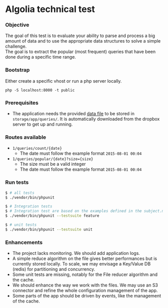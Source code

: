 # Algolia technical test

### Objective

The goal of this test is to evaluate your ability to parse and process a big amount of data and to use the appropriate data structures to solve a simple challenge.  
The goal is to extract the popular (most frequent) queries that have been done during a specific time range.

### Bootstrap

Either create a specific vhost or run a php server locally.

`php -S localhost:8000 -t public` 

### Prerequisites

- The application needs the provided [data file](https://www.dropbox.com/s/duv704waqjp3tu1/hn_logs.tsv.gz?dl=0) to be stored in `storage/app/queries/`. It is automatically downloaded from the dropbox server to get up and running. 

### Routes available

- `1/queries/count/{date}`
    - The date must follow the example format `2015-08-01 00:04`
- `1/queries/popular/{date}?size={size}`
    - The size must be a valid integer
    - The date must follow the example format `2015-08-01 00:04` 

### Run tests

```bash
$ # all tests
$ ./vendor/bin/phpunit

$ # Integration tests
$ # Integration test are based on the examples defined in the subject.md
$ ./vendor/bin/phpunit --testsuite feature

$ # unit tests
$ ./vendor/bin/phpunit --testsuite unit
```

### Enhancements

- The project lacks monitoring. We should add application logs.
- A simple reduce algorithm on the file gives better performances but is currently stored locally. 
To scale, we may envisage a Key/Value DB (redis) for partitioning and concurrency.
- Some unit tests are missing, notably for the File reducer algorithm and the cache.
- We should enhance the way we work with the files. We may use an S3 connector and refine the whole configuration management of the app.
- Some parts of the app should be driven by events, like the management of the cache.
